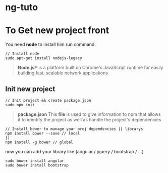 # ng-tuto


To Get new project front
===================


You need  **node** to install him run command.
```
// Install node
sudo apt-get install nodejs-legacy
```

> **Node.js®** is a platform built on Chrome's JavaScript runtime for easily building fast, scalable network applications


Init new project
-------------------
```
// Init project && create package.json
sudo npm init
```
> **package.json** This **file** is used to give information to npm that allows it to identify the project as well as handle the project's dependencies

```
// Install bower to manage your proj dependencies || librarys
npm install bower --save // local
||
npm install -g bower // global
```

now you can add your library like (angular / jquery / bootstrap / ...)

```
sudo bower install angular
sudo bower install bootstrap
```
